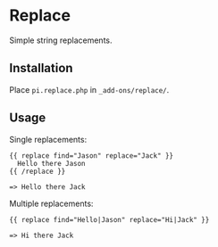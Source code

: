 # Replace

Simple string replacements.


## Installation

Place `pi.replace.php` in `_add-ons/replace/`.


## Usage

Single replacements:

```
{{ replace find="Jason" replace="Jack" }}
  Hello there Jason
{{ /replace }}

=> Hello there Jack
```


Multiple replacements:

```
{{ replace find="Hello|Jason" replace="Hi|Jack" }}

=> Hi there Jack
```
